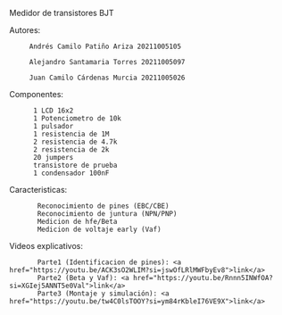 Medidor de transistores BJT

Autores: 
        
         Andrés Camilo Patiño Ariza 20211005105

         Alejandro Santamaria Torres 20211005097

         Juan Camilo Cárdenas Murcia 20211005026
Componentes: 
          
          1 LCD 16x2                                                                    
          1 Potenciometro de 10k                                                 
          1 pulsador                                                             
          1 resistencia de 1M                                                          
          2 resistencia de 4.7k                                                       
          2 resistencia de 2k                                                       
          20 jumpers                                                              
          transistore de prueba                                               
          1 condensador 100nF                                                     
  
Caracteristicas: 

           Reconocimiento de pines (EBC/CBE)
           Reconocimiento de juntura (NPN/PNP) 
           Medicion de hfe/Beta                                              
           Medicion de voltaje early (Vaf)

Videos explicativos:

           Parte1 (Identificacion de pines): <a href="https://youtu.be/ACK3sO2WLIM?si=jswOfLRlMWFbyEv8">link</a>
           Parte2 (Beta y Vaf): <a href="https://youtu.be/Rnnn5INWfOA?si=XGIej5ANNT5e0Val">link</a>
           Parte3 (Montaje y simulación): <a href="https://youtu.be/tw4C0lsTOOY?si=ym84rKbleI76VE9X">link</a>

